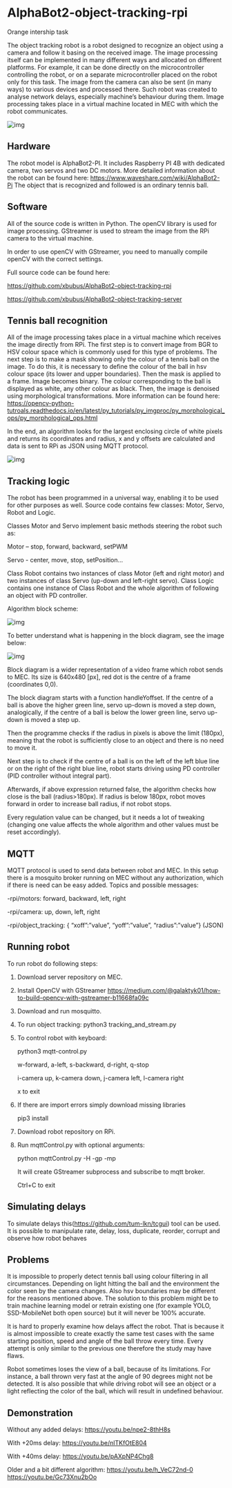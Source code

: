 # AlphaBot2-object-tracking-rpi

Orange intership task

The object tracking robot is a robot designed to recognize an object using a camera and follow it basing on the received image. The image processing itself can be implemented in many different ways and allocated on different platforms. For example, it can be done directly on the microcontroller controlling the robot, or on a separate microcontroller placed on the robot only for this task. The image from the camera can also be sent (in many ways) to various devices and processed there. Such robot was created to analyse network delays, especially machine’s behaviour during them. Image processing takes place in a virtual machine located in MEC with which the robot communicates.

![img](https://github.com/xbubus/AlphaBot2-object-tracking-server/blob/master/documentation/communication.png?raw=true)
## Hardware
The robot model is AlphaBot2-PI. It includes Raspberry PI 4B with dedicated camera, two servos and two DC motors. More detailed information about the robot can be found here:
https://www.waveshare.com/wiki/AlphaBot2-Pi
The object that is recognized and followed is an ordinary tennis ball.

## Software
All of the source code is written in Python. The openCV library is used for image processing. GStreamer is used to stream the image from the RPi camera to the virtual machine.

In order to use openCV with GStreamer, you need to manually compile openCV with the correct settings.

Full source code can be found here:

https://github.com/xbubus/AlphaBot2-object-tracking-rpi

https://github.com/xbubus/AlphaBot2-object-tracking-server

## Tennis ball recognition

All of the image processing takes place in a virtual machine which receives the image directly from RPi. 
The first step is to convert image from BGR to HSV colour space which is commonly used for this type of problems. 
The next step is to make a mask showing only the colour of a tennis ball on the image. 
To do this, it is necessary to define the colour of the ball in hsv colour space (its lower and upper boundaries). 
Then the mask is applied to a frame. Image becomes binary. The colour corresponding to the ball is displayed as white, any other colour as black. 
Then, the image is denoised using morphological transformations. More information can be found here:  
https://opencv-python-tutroals.readthedocs.io/en/latest/py_tutorials/py_imgproc/py_morphological_ops/py_morphological_ops.html

In the end, an algorithm looks for the largest enclosing circle of white pixels and returns its coordinates and radius, x and y offsets are calculated and data is sent to RPi as JSON using MQTT protocol.

![img](https://github.com/xbubus/AlphaBot2-object-tracking-server/blob/master/documentation/balls.png?raw=true)

## Tracking logic

The robot has been programmed in a universal way, enabling it to be used for other purposes as well. 
Source code contains few classes: Motor, Servo, Robot and Logic. 

Classes Motor and Servo implement basic methods steering the robot such as: 

Motor – stop, forward, backward, setPWM 

Servo - center, move, stop, setPosition… 

Class Robot contains two instances of class Motor (left and right motor) and two instances of class Servo (up-down and left-right servo). 
Class Logic contains one instance of Class Robot and the whole algorithm of following an object with PD controller.


Algorithm block scheme:

![img](https://github.com/xbubus/AlphaBot2-object-tracking-server/blob/master/documentation/blockscheme.png?raw=true)


To better understand what is happening in the block diagram, see the image below:

![img](https://github.com/xbubus/AlphaBot2-object-tracking-server/blob/master/documentation/frameview.png?raw=true)


Block diagram is a wider representation of a video frame which robot sends to MEC. Its size is 640x480 [px], red dot is the centre of a frame (coordinates 0,0).

The block diagram starts with a function handleYoffset. If the centre of a ball is above the higher green line, servo up-down is moved a step down, analogically, if the centre of a ball is below the lower green line, servo up-down is moved a step up.

Then the programme checks if the radius in pixels is above the limit (180px), meaning that the robot is sufficiently close to an object and there is no need to move it.

Next step is to check if the centre of a ball is on the left of the left blue line or on the right of the right blue line, robot starts driving using PD controller (PID controller without integral part).

Afterwards, if above expression returned false, the algorithm checks how close is the ball (radius>180px). If radius is below 180px, robot moves forward in order to increase ball radius, if not robot stops.

Every regulation value can be changed, but it needs a lot of tweaking (changing one value affects the whole algorithm and other values must be reset accordingly).


## MQTT

MQTT protocol is used to send data between robot and MEC. In this setup there is a mosquito broker running on MEC without any authorization, which if there is need can be easy added.
Topics and possible messages:

-rpi/motors: forward, backward, left, right

-rpi/camera: up, down, left, right

-rpi/object_tracking: { “xoff”:”value”, “yoff”:”value”, “radius”:”value”} (JSON)

## Running robot
To run robot do following steps:
1.	Download server repository on MEC.
2.	Install OpenCV with GStreamer https://medium.com/@galaktyk01/how-to-build-opencv-with-gstreamer-b11668fa09c
3.	Download and run mosquitto.
4.	To run object tracking:  python3 tracking_and_stream.py 
5.	To control robot with keyboard:

      python3 mqtt-control.py
     
      w-forward, a-left, s-backward, d-right, q-stop
     
      i-camera up, k-camera down, j-camera left, l-camera right
     
      x to exit
     

6.	If there are import errors simply download missing libraries

      pip3 install <lib-name>

7.	Download robot repository on RPi.
8.	Run mqttControl.py with optional arguments:

      python mqttControl.py  -H <server ip> -gp <gstreamer port> -mp <mqtt port>

      It will create GStreamer subprocess and subscribe to mqtt broker.

      Ctrl+C to exit
      
## Simulating delays

To simulate delays this(https://github.com/tum-lkn/tcgui) tool can be used. It is possible to manipulate rate, delay, loss, duplicate, reorder, corrupt and observe how robot behaves

## Problems

It is impossible to properly detect tennis ball using colour filtering in all circumstances. Depending on light hitting the ball and the environment the color seen by the camera changes. Also hsv boundaries may be different for the reasons mentioned above. The solution to this problem might be to train machine learning model or retrain existing one (for example YOLO, SSD-MobileNet both open source) but it will never be 100% accurate.


It is hard to properly examine how delays affect the robot. That is because it is almost impossible to create exactly the same test cases with the same starting position, speed and angle of the ball throw every time. Every attempt is only similar to the previous one therefore the study may have flaws.  


Robot sometimes loses the view of a ball, because of its limitations. For instance, a ball thrown very fast at the angle of 90 degrees might not be detected. It is also possible that while driving robot will see an object or a light reflecting the color of the ball, which will result in undefined behaviour.


## Demonstration

Without any added delays: https://youtu.be/npe2-8thH8s

With +20ms delay: https://youtu.be/nlTKfOtE804 

With +40ms delay: https://youtu.be/pAXpNP4Chg8 

Older and a bit different algorithm: https://youtu.be/h_VeC72nd-0 https://youtu.be/Gc73Xnu2bOo

